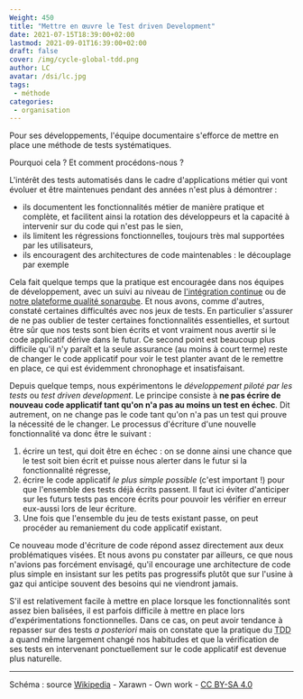 ```yaml
---
Weight: 450
title: "Mettre en œuvre le Test driven Development"
date: 2021-07-15T18:39:00+02:00
lastmod: 2021-09-01T16:39:00+02:00
draft: false
cover: /img/cycle-global-tdd.png
author: LC
avatar: /dsi/lc.jpg
tags:
 - méthode
categories:
 - organisation
---
```

Pour ses développements, l'équipe documentaire s'efforce de mettre en place une
méthode de tests systématiques.

Pourquoi cela ? Et comment procédons-nous ?
<!--more-->

L'intérêt des tests automatisés dans le cadre d'applications métier qui vont évoluer et être maintenues pendant des
années n'est plus à démontrer :

- ils documentent les fonctionnalités métier de manière pratique et complète, et facilitent ainsi la rotation des
  développeurs et la capacité à intervenir sur du code qui n'est pas le sien,
- ils limitent les régressions fonctionnelles, toujours très mal supportées par les utilisateurs,
- ils encouragent des architectures de code maintenables : le découplage par exemple 

Cela fait quelque temps que la pratique est encouragée dans nos équipes de développement, avec un suivi
au niveau de [l'intégration continue](/posts/gitlab/) ou de 
[notre plateforme qualité sonarqube](https://www.sonarqube.org/). Et nous avons, comme d'autres, constaté certaines
difficultés avec nos jeux de tests. En particulier s'assurer de ne pas oublier de tester certaines fonctionnalités
essentielles, et surtout être sûr que nos tests sont bien écrits et vont vraiment nous avertir si le code applicatif
dérive dans le futur. Ce second point est beaucoup plus difficile qu'il n'y paraît et la seule assurance (au moins à
court terme) reste de changer le code applicatif pour voir le test planter avant de le remettre en place, ce qui est
évidemment chronophage et insatisfaisant. 

Depuis quelque temps, nous expérimentons le _développement piloté par les tests_ ou 
<span lang="en">_test driven development_</span>. Le principe consiste à **ne pas écrire de nouveau code applicatif
tant qu'on n'a pas au moins un test en échec**. Dit autrement, on ne change pas le code tant qu'on n'a pas un test qui
prouve la nécessité de le changer. Le processus d'écriture d'une nouvelle fonctionnalité va donc être le suivant :

1. écrire un test, qui doit être en échec : on se donne ainsi une chance que le test soit bien écrit et puisse
   nous alerter dans le futur si la fonctionnalité régresse,
1. écrire le code applicatif _le plus simple possible_ (c'est important !) pour que l'ensemble des tests déjà écrits
   passent. Il faut ici éviter d'anticiper sur les futurs tests pas encore écrits pour pouvoir les vérifier en
   erreur eux-aussi lors de leur écriture.
1. Une fois que l'ensemble du jeu de tests existant passe, on peut procéder au remaniement du code applicatif existant.

Ce nouveau mode d'écriture de code répond assez directement aux deux problématiques visées. Et nous avons pu constater
par ailleurs, ce que nous n'avions pas forcément envisagé, qu'il encourage une architecture de code plus simple en
insistant sur les petits pas progressifs plutôt que sur l'usine à gaz qui anticipe souvent des besoins qui ne viendront
jamais.

S'il est relativement facile à mettre en place lorsque les fonctionnalités sont assez bien balisées, il est parfois 
difficile à mettre en place lors d'expérimentations fonctionnelles. Dans ce cas, on peut avoir tendance à repasser sur
des tests _a posteriori_ mais on constate que la pratique du <abbr lang="en" title="Test Driven Development">TDD</abbr>
a quand même largement changé nos habitudes et que la vérification de ses tests en intervenant ponctuellement sur le
code applicatif est devenue plus naturelle.


---
Schéma : source
[Wikipedia](https://upload.wikimedia.org/wikipedia/commons/0/0b/TDD_Global_Lifecycle.png) - Xarawn - Own work - [CC BY-SA 4.0](https://creativecommons.org/licenses/by-sa/4.0/)
